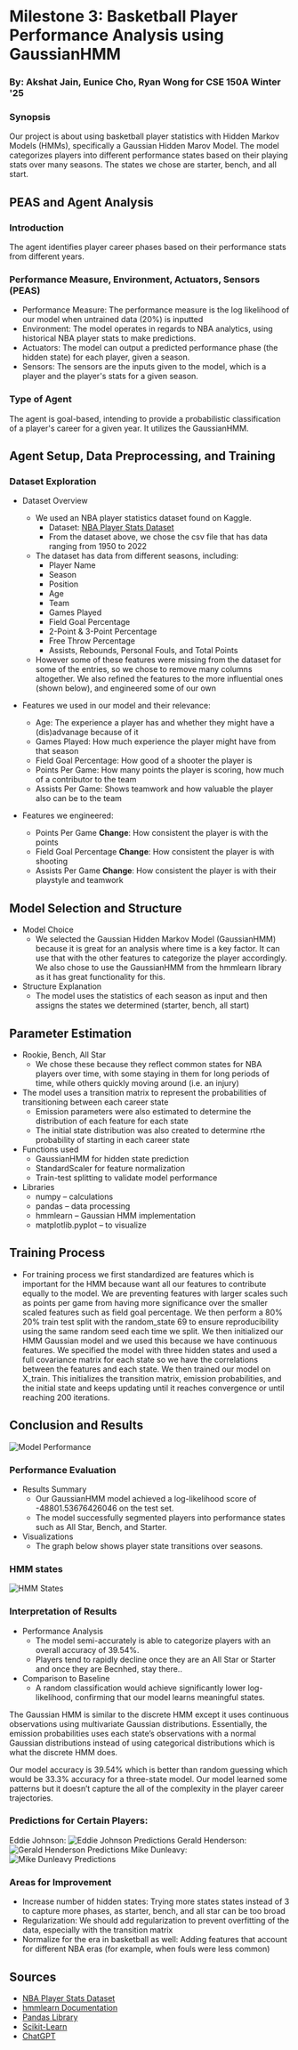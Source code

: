 # Milestone 3: Basketball Player Performance Analysis using GaussianHMM

### By: Akshat Jain, Eunice Cho, Ryan Wong for CSE 150A Winter '25

### Synopsis  
Our project is about using basketball player statistics with Hidden Markov Models (HMMs), specifically a Gaussian Hidden Marov Model. The model categorizes players into different performance states based on their playing stats over many seasons. The states we chose are starter, bench, and all start.

## PEAS and Agent Analysis

### Introduction  
The agent identifies player career phases based on their performance stats from different years.

### Performance Measure, Environment, Actuators, Sensors (PEAS)  
- Performance Measure: The performance measure is the log likelihood of our model when untrained data (20%) is inputted
- Environment: The model operates in regards to NBA analytics, using historical NBA player stats to make predictions.  
- Actuators: The model can output a predicted performance phase (the hidden state) for each player, given a season. 
- Sensors: The sensors are the inputs given to the model, which is a player and the player's stats for a given season.

### Type of Agent  
The agent is goal-based, intending to provide a probabilistic classification of a player's career for a given year. It utilizes the GaussianHMM.

## Agent Setup, Data Preprocessing, and Training

### Dataset Exploration  
- Dataset Overview  
  - We used an NBA player statistics dataset found on Kaggle.  
    - Dataset: [NBA Player Stats Dataset](https://www.kaggle.com/datasets/loganlauton/nba-players-and-team-data?select=NBA+Player+Stats(1950+-+2022).csv) 
    - From the dataset above, we chose the csv file that has data ranging from 1950 to 2022 
  - The dataset has data from different seasons, including:  
    - Player Name  
    - Season  
    - Position  
    - Age  
    - Team  
    - Games Played  
    - Field Goal Percentage  
    - 2-Point & 3-Point Percentage  
    - Free Throw Percentage  
    - Assists, Rebounds, Personal Fouls, and Total Points 
  - However some of these features were missing from the dataset for some of the entries, so we chose to remove many columns altogether. We also refined the features to the more influential ones (shown below), and engineered some of our own

- Features we used in our model and their relevance:
  - Age: The experience a player has and whether they might have a (dis)advanage because of it
  - Games Played: How much experience the player might have from that season
  - Field Goal Percentage: How good of a shooter the player is
  - Points Per Game: How many points the player is scoring, how much of a contributor to the team
  - Assists Per Game: Shows teamwork and how valuable the player also can be to the team
- Features we engineered:
  - Points Per Game **Change**: How consistent the player is with the points
  - Field Goal Percentage **Change**: How consistent the player is with shooting 
  - Assists Per Game **Change**: How consistent the player is with their playstyle and teamwork

## Model Selection and Structure  
- Model Choice  
  - We selected the Gaussian Hidden Markov Model (GaussianHMM) because it is great for an analysis where time is a key factor. It can use that with the other features to categorize the player accordingly. We also chose to use the GaussianHMM from the hmmlearn library as it has great functionality for this.
- Structure Explanation  
  - The model uses the statistics of each season as input and then assigns the states we determined (starter, bench, all start) 

## Parameter Estimation  
- Rookie, Bench, All Star
  - We chose these because they reflect common states for NBA players over time, with some staying in them for long periods of time, while others quickly moving around (i.e. an injury)
- The model uses a transition matrix to represent the probabilities of transitioning between each career state
  - Emission parameters were also estimated to determine the distribution of each feature for each state
  - The initial state distribution was also created to determine rthe probability of starting in each career state
- Functions used  
  - GaussianHMM for hidden state prediction  
  - StandardScaler for feature normalization  
  - Train-test splitting to validate model performance  
- Libraries  
  - numpy – calculations  
  - pandas – data processing  
  - hmmlearn – Gaussian HMM implementation  
  - matplotlib.pyplot – to visualize

## Training Process  
- For training process we first standardized are features which is important for the HMM because want all our features to contribute equally to the model. We are preventing features with larger scales such as points per game from having more significance over the smaller scaled features such as field goal percentage. We then perform a 80% 20% train test split with the random_state 69 to ensure reproducibility using the same random seed each time we split. We then initialized our HMM Gaussian model and we used this because we have continuous features. We specified the model with three hidden states and used a full covariance matrix for each state so we have the correlations between the features and each state. We then trained our model on X_train. This initializes the transition matrix, emission probabilities, and the initial state and keeps updating until it reaches convergence or until reaching 200 iterations. 

## Conclusion and Results  

![Model Performance](model_performance.png)
### Performance Evaluation  
- Results Summary  
  - Our GaussianHMM model achieved a log-likelihood score of -48801.53676426046 on the test set.  
  - The model successfully segmented players into performance states such as All Star, Bench, and Starter.  
- Visualizations  
  - The graph below shows player state transitions over seasons.  

### HMM states
![HMM States](hmm_states.png)

### Interpretation of Results  
- Performance Analysis  
  - The model semi-accurately is able to categorize players with an overall accuracy of 39.54%.
  - Players tend to rapidly decline once they are an All Star or Starter and once they are Becnhed, stay there..
- Comparison to Baseline  
  - A random classification would achieve significantly lower log-likelihood, confirming that our model learns meaningful states. 

The Gaussian HMM is similar to the discrete HMM except it uses continuous observations using multivariate Gaussian distributions. Essentially, the emission probabilities uses each state’s observations with a normal Gaussian distributions instead of using categorical distributions which is what the discrete HMM does. 

Our model accuracy is 39.54% which is better than random guessing which would be 33.3% accuracy for a three-state model. Our model learned some patterns but it doesn’t capture the all of the complexity in the player career trajectories. 

### Predictions for Certain Players:
Eddie Johnson:
![Eddie Johnson Predictions](career_trajectory_Eddie_Johnson.png)
Gerald Henderson:
![Gerald Henderson Predictions](career_trajectory_Gerald_Henderson.png)
Mike Dunleavy:
![Mike Dunleavy Predictions](career_trajectory_Mike_Dunleavy.png)

### Areas for Improvement  
- Increase number of hidden states: Trying more states states instead of 3 to capture more phases, as starter, bench, and all star can be too broad
- Regularization: We should add regularization to prevent overfitting of the data, especially with the transition matrix
- Normalize for the era in basketball as well: Adding features that account for different NBA eras (for example, when fouls were less common)

## Sources  
- [NBA Player Stats Dataset](https://www.kaggle.com/datasets/loganlauton/nba-players-and-team-data?select=NBA+Player+Stats(1950+-+2022).csv)  
- [hmmlearn Documentation](https://hmmlearn.readthedocs.io)  
- [Pandas Library](https://pandas.pydata.org/)  
- [Scikit-Learn](https://scikit-learn.org/)  
- [ChatGPT](https://chatgpt.com/share/67d7c554-7874-8007-9156-383873ffb27b)
